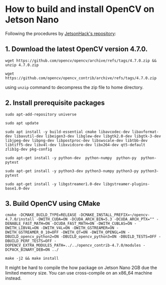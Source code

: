 # How to build and install OpenCV on Jetson Nano 

Following the procedures by [JetsonHack's repository](https://github.com/JetsonHacksNano/buildOpenCV):

## 1. Download the latest OpenCV version 4.7.0.

  `wget https://github.com/opencv/opencv/archive/refs/tags/4.7.0.zip && unzip 4.7.0.zip`
  
  `wget https://github.com/opencv/opencv_contrib/archive/refs/tags/4.7.0.zip`
  
using `unzip` command to decompress the zip file to home directory. 
  
## 2. Install prerequisite packages

`sudo apt-add-repository universe`

`sudo apt update`

`sudo apt install -y build-essential cmake libavcodec-dev libavformat-dev libavutil-dev libeigen3-dev libglew-dev libgtk2.0-dev libgtk-3-dev libjpeg-dev libpng-dev libpostproc-dev libswscale-dev libtbb-dev libtiff5-dev libv4l-dev libxvidcore-dev libx264-dev qt5-default zlib1g-dev pkg-config`

`sudo apt-get install -y python-dev  python-numpy  python-py  python-pytest`

`sudo apt-get install -y python3-dev python3-numpy python3-py python3-pytest`

`sudo apt-get install -y libgstreamer1.0-dev libgstreamer-plugins-base1.0-dev `

## 3. Build OpenCV using CMake

`cmake -DCMAKE_BUILD_TYPE=RELEASE -DCMAKE_INSTALL_PREFIX=~/opencv-4.7.0/install -DWITH_CUDA=ON -DCUDA_ARCH_BIN=5.3 -DCUDA_ARCH_PTX="" -DENABLE_FAST_MATH=ON -DCUDA_FAST_MATH=ON -DWITH_CUBLAS=ON -DWITH_LIBV4L=ON -DWITH_V4L=ON -DWITH_GSTREAMER=ON -DWITH_GSTREAMER_0_10=OFF -DWITH_QT=ON -DWITH_OPENGL=ON -DBUILD_opencv_python2=ON -DBUILD_opencv_python3=ON -DBUILD_TESTS=OFF -DBUILD_PERF_TESTS=OFF -DOPENCV_EXTRA_MODULES_PATH=../../opencv_contrib-4.7.0/modules -DCPACK_BINARY_DEB=ON ../`

`make -j2 && make install`

It might be hard to compile the how package on Jetson Nano 2GB due the limited memory size. You can use cross-compile on an x86_64 machine instead. 


